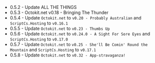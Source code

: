 * 0.5.2 - Update ALL THE THINGS
* 0.5.3 - Octokit.net v0.18 - Bringing The Thunder
* 0.5.4 - Update `Octokit.net` to `v0.20 - Probably Australian` and `ScriptCs.Hosting` to `v0.16.1`
* 0.5.5 - Update `Octokit.net` to `v0.23 - Thumbs Up`
* 0.5.6 - Update `Octokit.net` to `v0.24.0 - A Sight For Sore Eyes` and `ScriptCs.Hosting` to `v0.17.0`
* 0.5.7 - Update `Octokit.net` to `v0.25 - She'll Be Comin' Round the Mountain` and `ScriptCs.Hosting` to `v0.17.1`
* 0.5.8 - Update `Octokit.net` to `v0.32 - App-stravaganza!`